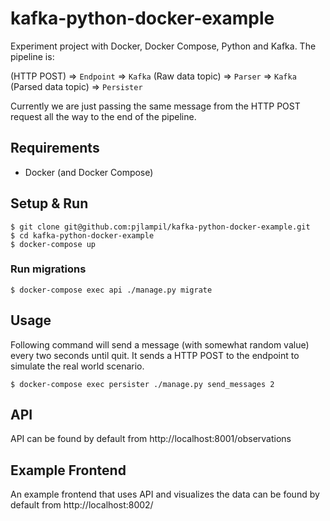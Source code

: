 # kafka-python-docker-example
Experiment project with Docker, Docker Compose, Python and Kafka. The pipeline is:

(HTTP POST) => `Endpoint` => `Kafka` (Raw data topic) => `Parser` => `Kafka` (Parsed data topic) => `Persister`

Currently we are just passing the same message from the HTTP POST request all the way to the end of the pipeline.

## Requirements
- Docker (and Docker Compose)

## Setup & Run
```
$ git clone git@github.com:pjlampil/kafka-python-docker-example.git
$ cd kafka-python-docker-example
$ docker-compose up
```

### Run migrations
```
$ docker-compose exec api ./manage.py migrate
```

## Usage
Following command will send a message (with somewhat random value) every two seconds until quit. It sends a HTTP POST to the endpoint to simulate the real world scenario.
```
$ docker-compose exec persister ./manage.py send_messages 2
```

## API
API can be found by default from http://localhost:8001/observations

## Example Frontend
An example frontend that uses API and visualizes the data can be found by default from http://localhost:8002/
